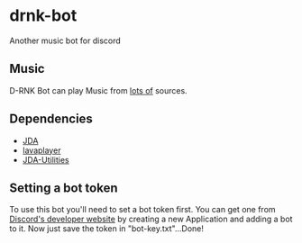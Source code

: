 # drnk-bot
Another music bot for discord

## Music
D-RNK Bot can play Music from [lots of](https://github.com/sedmelluq/lavaplayer#supported-formats) sources.

## Dependencies
- [JDA](https://github.com/DV8FromTheWorld/JDA)
- [lavaplayer](https://github.com/sedmelluq/lavaplayer)
- [JDA-Utilities](https://github.com/JDA-Applications/JDA-Utilities)

## Setting a bot token
To use this bot you'll need to set a bot token first. You can get one from [Discord's developer website](https://discord.com/developers/applications) by creating a new Application and adding a bot to it. Now just save the token in "bot-key.txt"...Done!
